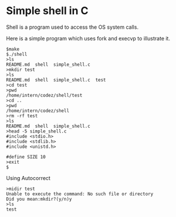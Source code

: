Simple shell in C
=================

Shell is a program used to access the OS system calls.

Here is a simple program which uses fork and execvp to illustrate it.

```
$make
$./shell
>ls
README.md  shell  simple_shell.c
>mkdir test
>ls
README.md  shell  simple_shell.c  test
>cd test
>pwd
/home/intern/codez/shell/test
>cd ..
>pwd
/home/intern/codez/shell
>rm -rf test
>ls
README.md  shell  simple_shell.c
>head -5 simple_shell.c
#include <stdio.h>
#include <stdlib.h>
#include <unistd.h>

#define SIZE 10
>exit
$
```

Using Autocorrect

```
>midir test
Unable to execute the command: No such file or directory
Did you mean:mkdir?(y/n)y
>ls
test
```
